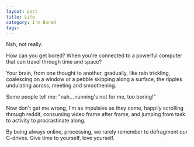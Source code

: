 ```yaml
---
layout: post
title: Life
category: I'm Bored
tags:
---
```

Nah, not really.

How can you get bored? When you're connected to a powerful computer that can travel through time and space?

Your brain, from one thought to another, gradually, like rain trickling, coalescing on a window or a pebble skipping along a surface, the ripples undulating across, meeting and smoothening.

Some people tell me: "nah... running's not for me, too boring!"

Now don't get me wrong, I'm as impulsive as they come, happily scrolling through reddit, consuming video frame after frame, and jumping from task to activity to procrastinate along.

By being always online, processing, we rarely remember to defragment our C-drives. Give time to yourself, love yourself.
